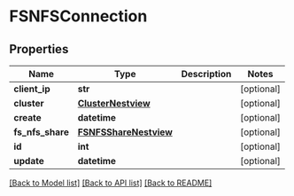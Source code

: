# FSNFSConnection

## Properties
Name | Type | Description | Notes
------------ | ------------- | ------------- | -------------
**client_ip** | **str** |  | [optional] 
**cluster** | [**ClusterNestview**](ClusterNestview.md) |  | [optional] 
**create** | **datetime** |  | [optional] 
**fs_nfs_share** | [**FSNFSShareNestview**](FSNFSShareNestview.md) |  | [optional] 
**id** | **int** |  | [optional] 
**update** | **datetime** |  | [optional] 

[[Back to Model list]](../README.md#documentation-for-models) [[Back to API list]](../README.md#documentation-for-api-endpoints) [[Back to README]](../README.md)


